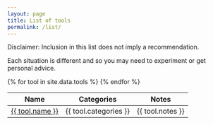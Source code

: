 ```yaml
---
layout: page
title: List of tools
permalink: /list/
---
```

<p class="center">Disclaimer: Inclusion in this list does not imply a recommendation.</p>

<p class="center">Each situation is different and so you may need to experiment or get personal advice.</p>

<table width="100%" id="toolslist">
    <thead>
        <th>Name</th>
        <th>Categories</th>
        <th>Notes</th>
    </thead>
{% for tool in site.data.tools %}
  <tr>
    <td><a href="{{ tool.url }}" target="_blank">{{ tool.name }}</a></td>
    <td>{{ tool.categories }}</td>
    <td>{{ tool.notes }}</td>
</tr>
{% endfor %}
</table>